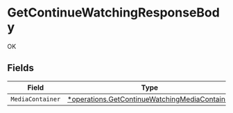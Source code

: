 # GetContinueWatchingResponseBody

OK


## Fields

| Field                                                                                                         | Type                                                                                                          | Required                                                                                                      | Description                                                                                                   |
| ------------------------------------------------------------------------------------------------------------- | ------------------------------------------------------------------------------------------------------------- | ------------------------------------------------------------------------------------------------------------- | ------------------------------------------------------------------------------------------------------------- |
| `MediaContainer`                                                                                              | [*operations.GetContinueWatchingMediaContainer](../../models/operations/getcontinuewatchingmediacontainer.md) | :heavy_minus_sign:                                                                                            | N/A                                                                                                           |